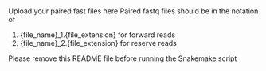 ###

Upload your paired fast files here
Paired fastq files should be in the notation of
1. {file_name}_1.{file_extension} for forward reads
2. {file_name}_2.{file_extension} for reserve reads

Please remove this README file before running the Snakemake script

###
